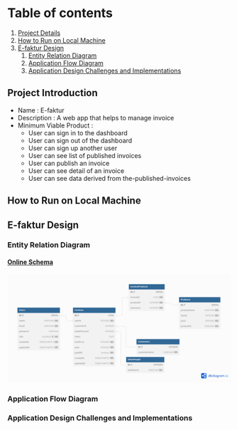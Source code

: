 # Table of contents
1. [Project Details](#project-details)
2. [How to Run on Local Machine](#how-to-run-on-local-machine)
3. [E-faktur Design](#e-faktur-design)
    1. [Entity Relation Diagram](#entity-relation-diagram)
    2. [Application Flow Diagram](#application-flow-diagram)
    3. [Application Design Challenges and Implementations](#application-design-challenges-and-implementations)

## Project Introduction

- Name : E-faktur
- Description : A web app that helps to manage invoice
- Minimum Viable Product :
    - User can sign in to the dashboard
    - User can sign out of the dashboard
    - User can sign up another user
    - User can see list of published invoices
    - User can publish an invoice
    - User can see detail of an invoice
    - User can see data derived from the-published-invoices

## How to Run on Local Machine

## E-faktur Design

### Entity Relation Diagram

#### [Online Schema](https://dbdiagram.io/d/e-faktur-65ef2361b1f3d4062ca396c4)
![e-faktur-ERD](./assets/Entity_Relation_Diagram.png)

### Application Flow Diagram

### Application Design Challenges and Implementations